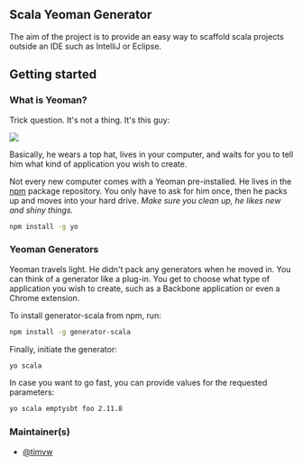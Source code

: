 ## Scala Yeoman Generator

The aim of the project is to provide an easy way to scaffold scala projects outside an IDE such as IntelliJ or Eclipse.

## Getting started

### What is Yeoman?

Trick question. It's not a thing. It's this guy:

![](http://i.imgur.com/JHaAlBJ.png)

Basically, he wears a top hat, lives in your computer, and waits for you to tell him what kind of application you wish to create.

Not every new computer comes with a Yeoman pre-installed. He lives in the [npm](https://npmjs.org) package repository. You only have to ask for him once, then he packs up and moves into your hard drive. *Make sure you clean up, he likes new and shiny things.*

```bash
npm install -g yo
```

### Yeoman Generators

Yeoman travels light. He didn't pack any generators when he moved in. You can think of a generator like a plug-in. You get to choose what type of application you wish to create, such as a Backbone application or even a Chrome extension.

To install generator-scala from npm, run:

```bash
npm install -g generator-scala
```

Finally, initiate the generator:

```bash
yo scala
```

In case you want to go fast, you can provide values for the requested parameters:

```bash
yo scala emptysbt foo 2.11.8
```


### Maintainer(s)
- [@timvw](https://github.com/timvw)
